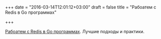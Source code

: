 +++
date = "2016-03-14T12:01:12+03:00"
draft = false
title = "Рабоатем с Redis в Go программах"

+++

<p><a href="http://www.alexedwards.net/blog/working-with-redis">Рабоатем с Redis в Go программах</a>. Лучшие подходы и практики.</p>

